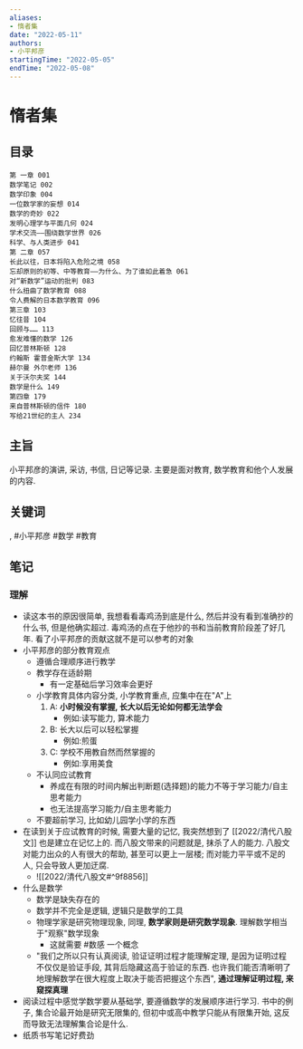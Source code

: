 ```yaml
---
aliases:
- 惰者集
date: "2022-05-11"
authors:
- 小平邦彦
startingTime: "2022-05-05"
endTime: "2022-05-08"
---
```


# 惰者集

## 目录
```
第 一章 001  
数学笔记 002  
数学印象 004  
一位数学家的妄想 014  
数学的奇妙 022  
发明心理学与平面几何 024  
学术交流——围绕数学世界 026  
科学、与人类进步 041  
第 二章 057  
长此以往，日本将陷入危险之境 058  
忘却原则的初等、中等教育——为什么、为了谁如此着急 061  
对“新数学”运动的批判 083  
什么扭曲了数学教育 088  
令人费解的日本数学教育 096  
第三章 103  
忆往昔 104  
回顾与…… 113  
愈发难懂的数学 126  
回忆普林斯顿 128  
约翰斯 霍普金斯大学 134  
赫尔曼 外尔老师 136  
关于沃尔夫奖 144  
数学是什么 149  
第四章 179  
来自普林斯顿的信件 180  
写给21世纪的主人 234
```

## 主旨
小平邦彦的演讲, 采访, 书信, 日记等记录. 主要是面对教育, 数学教育和他个人发展的内容. 

## 关键词
, #小平邦彦 #数学 #教育

## 笔记
### 理解
* 读这本书的原因很简单, 我想看看毒鸡汤到底是什么, 然后并没有看到准确抄的什么书, 但是他确实超过. 毒鸡汤的点在于他抄的书和当前教育阶段差了好几年. 看了小平邦彦的贡献这就不是可以参考的对象
* 小平邦彦的部分教育观点
    * 遵循合理顺序进行教学
    * 教学存在适龄期
        * 有一定基础后学习效率会更好
    * 小学教育具体内容分类, 小学教育重点, 应集中在在"A"上
        1. A: **小时候没有掌握, 长大以后无论如何都无法学会**
            * 例如:读写能力, 算术能力
        2. B: 长大以后可以轻松掌握
            * 例如:煎蛋
        3. C: 学校不用教自然而然掌握的
            * 例如:享用美食
    * 不认同应试教育
        * 养成在有限的时间内解出判断题(选择题)的能力不等于学习能力/自主思考能力
        * 也无法提高学习能力/自主思考能力
    * 不要超前学习, 比如幼儿园学小学的东西
* 在读到关于应试教育的时候, 需要大量的记忆, 我突然想到了 [[2022/清代八股文]] 也是建立在记忆上的. 而八股文带来的问题就是, 抹杀了人的能力. 八股文对能力出众的人有很大的帮助, 甚至可以更上一层楼; 而对能力平平或不足的人, 只会导致人更加迂腐.
    * ![[2022/清代八股文#^9f8856]]
* 什么是数学
    * 数学是缺失存在的
    * 数学并不完全是逻辑, 逻辑只是数学的工具
    * 物理学家是研究物理现象, 同理, **数学家则是研究数学现象**. 理解数学相当于"观察"数学现象
        * 这就需要 #数感 一个概念
    * "我们之所以只有认真阅读, 验证证明过程才能理解定理, 是因为证明过程不仅仅是验证手段, 其背后隐藏这高于验证的东西. 也许我们能否清晰明了地理解数学在很大程度上取决于能否把握这个东西", **通过理解证明过程, 来窥探真理**
* 阅读过程中感觉学数学要从基础学, 要遵循数学的发展顺序进行学习. 书中的例子, 集合论最开始是研究无限集的, 但初中或高中教学只能从有限集开始, 这反而导致无法理解集合论是什么.
* 纸质书写笔记好费劲